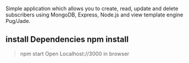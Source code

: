 Simple application which allows you to create, read, update and delete subscribers using MongoDB, Express, Node.js and view template engine Pug/Jade.

## install Dependencies npm install
> npm start
> Open Localhost://3000 in browser
